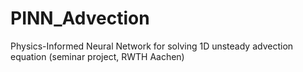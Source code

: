 # PINN_Advection
Physics-Informed Neural Network for solving 1D unsteady advection equation (seminar project, RWTH Aachen)
